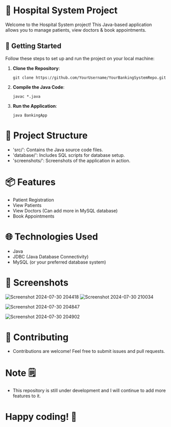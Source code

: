 # 🏥 Hospital System Project

Welcome to the Hospital System project! This Java-based application allows you to manage patients, view doctors & book appointments.

## 🚀 Getting Started

Follow these steps to set up and run the project on your local machine:

1. **Clone the Repository**: 
   ```shell
   git clone https://github.com/YourUsername/YourBankingSystemRepo.git
2. **Compile the Java Code**:

   ```shell
   javac *.java
3. **Run the Application**:

   ```shell
   java BankingApp

# 📂 Project Structure
- 'src/': Contains the Java source code files.
- 'database/': Includes SQL scripts for database setup.
- 'screenshots/': Screenshots of the application in action.

# 📦 Features
- Patient Registration 
- View Patients
- View Doctors (Can add more in MySQL database)
- Book Appointments

# 🌐 Technologies Used
- Java
- JDBC (Java Database Connectivity)
- MySQL (or your preferred database system)

# 📸 Screenshots
![Screenshot 2024-07-30 204418](https://github.com/user-attachments/assets/9eb00bbf-30db-46b5-ae03-1aa63f672fdf) ![Screenshot 2024-07-30 210034](https://github.com/user-attachments/assets/c3145126-3bd1-47a9-90e9-2bc4675f6c4e)

![Screenshot 2024-07-30 204847](https://github.com/user-attachments/assets/271b2ac7-4020-46ec-818b-c431f93aac54)

![Screenshot 2024-07-30 204902](https://github.com/user-attachments/assets/3bc0fc7c-e98d-4231-b381-a595b8eea497)

# 🤝 Contributing
- Contributions are welcome! Feel free to submit issues and pull requests.

# Note 🗒️
- This repository is still under development and I will continue to add more features to it.

# Happy coding! 🎉

